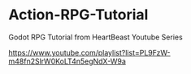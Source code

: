 # Action-RPG-Tutorial
Godot RPG Tutorial from HeartBeast Youtube Series

https://www.youtube.com/playlist?list=PL9FzW-m48fn2SlrW0KoLT4n5egNdX-W9a
